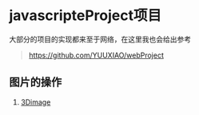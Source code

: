 # javascripteProject项目
大部分的项目的实现都来至于网络，在这里我也会给出参考
>https://github.com/YUUXIAO/webProject

## 图片的操作
1. [3Dimage](javascripteProject/image/3Dimage/)


